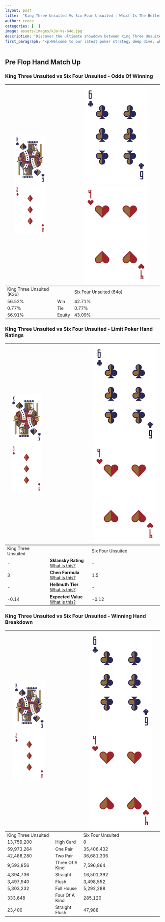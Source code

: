 ```yaml
---
layout: post
title:  "King Three Unsuited Vs Six Four Unsuited | Which Is The Better Hand In Poker? A Complete Guide"
author: reece
categories: [  ]
image: assets/images/k3o-vs-64o.jpg
description: "Discover the ultimate showdown between King Three Unsuited and Six Four Unsuited in poker! Uncover the odds, strategies, and scenarios where one hand triumphs over the other. Get ready to up your poker game with this thrilling analysis."
first_paragraph: "<p>Welcome to our latest poker strategy deep dive, where we're pitting two distinct hands against each other in a high-stakes showdown: King Three Unsuited vs Six Four Unsuited.</p><p>In the dynamic world of poker, every decision counts, and knowing which hand holds the upper hand is key to your success at the table.</p><p>In this article, we'll dissect these two hands, explore the scenarios where one dominates the other, and equip you with the knowledge to make strategic choices that can tip the odds in your favor.</p><p>Get ready to unravel the intriguing dynamics of these poker hands and elevate your game to new heights.</p>"
---
```




[comment]: # (sp0)

## Pre Flop Hand Match Up

<div class="table hand-ratings" markdown="1"> 



### King Three Unsuited vs Six Four Unsuited - Odds Of Winning


    
| ![image info](assets/images/hand1/K.png) ![image info](assets/images/hand1/3o.png) |  | ![image info](assets/images/hand2/6.png) ![image info](assets/images/hand2/4o.png) |
| -------- | -------- | -------- |
| King Three Unsuited (K3o) |  | Six Four Unsuited (64o) |
| 56.52% | Win | 42.71% |
| 0.77% | Tie | 0.77% |
| 56.91% | Equity | 43.09% |




[comment]: # (sp1)



### King Three Unsuited vs Six Four Unsuited - Limit Poker Hand Ratings


    
| ![image info](assets/images/hand1/K.png) ![image info](assets/images/hand1/3o.png) |  | ![image info](assets/images/hand2/6.png) ![image info](assets/images/hand2/4o.png) |
| -------- | -------- | -------- |
| King Three Unsuited |  | Six Four Unsuited |
| - | **Sklansky Rating** [What is this?](/sklansky-rating-explained) | - |
| 3 | **Chen Formula** [What is this?](/chen-formula-explained) | 1.5 |
| - | **Hellmuth Tier** [What is this?](/Hellmuth-tier-explained) | - |
| -0.14 | **Expected Value** [What is this?](/expected-value-explained) | -0.12 |




[comment]: # (sp2)



### King Three Unsuited vs Six Four Unsuited - Winning Hand Breakdown


    
| ![image info](assets/images/hand1/K.png) ![image info](assets/images/hand1/3o.png) |  | ![image info](assets/images/hand2/6.png) ![image info](assets/images/hand2/4o.png) |
| -------- | -------- | -------- |
| King Three Unsuited |  | Six Four Unsuited |
| 13,759,200 | High Card | 0 |
| 59,973,264 | One Pair | 35,406,432 |
| 42,488,280 | Two Pair | 36,681,336 |
| 9,593,856 | Three Of A Kind | 7,596,864 |
| 4,394,736 | Straight | 16,501,392 |
| 3,497,940 | Flush | 3,498,552 |
| 5,303,232 | Full House | 5,292,288 |
| 333,648 | Four Of A Kind | 285,120 |
| 23,400 | Straight Flush | 47,988 |




[comment]: # (sp3)



</div>

[comment]: # (sp4)



[comment]: # (sp5)

